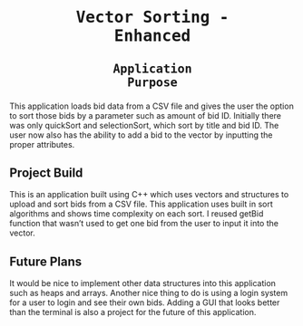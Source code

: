 # <pre align="center">Vector Sorting - Enhanced</pre>

## <pre align="center">Application Purpose</pre>

This application loads bid data from a CSV file and gives the user the option to sort those bids by a parameter such as amount of bid ID. Initially there was only quickSort and selectionSort, which sort by title and bid ID.
The user now also has the ability to add a bid to the vector by inputting the proper attributes. 

## Project Build

This is an application built using C++ which uses vectors and structures to upload and sort bids from a CSV file. This application uses built in sort algorithms and shows time complexity on each sort. I reused getBid function that wasn’t used to get one bid from the user to input it into the vector.

## Future Plans

It would be nice to implement other data structures into this application such as heaps and arrays.
Another nice thing to do is using a login system for a user to login and see their own bids.
Adding a GUI that looks better than the terminal is also a project for the future of this application.
